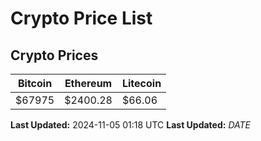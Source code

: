 # Crypto Price List

## Crypto Prices
| Bitcoin | Ethereum | Litecoin |
| ------- | -------- | -------- |
| $67975 | $2400.28 | $66.06 |
**Last Updated:** 2024-11-05 01:18 UTC
**Last Updated:** $DATE$

